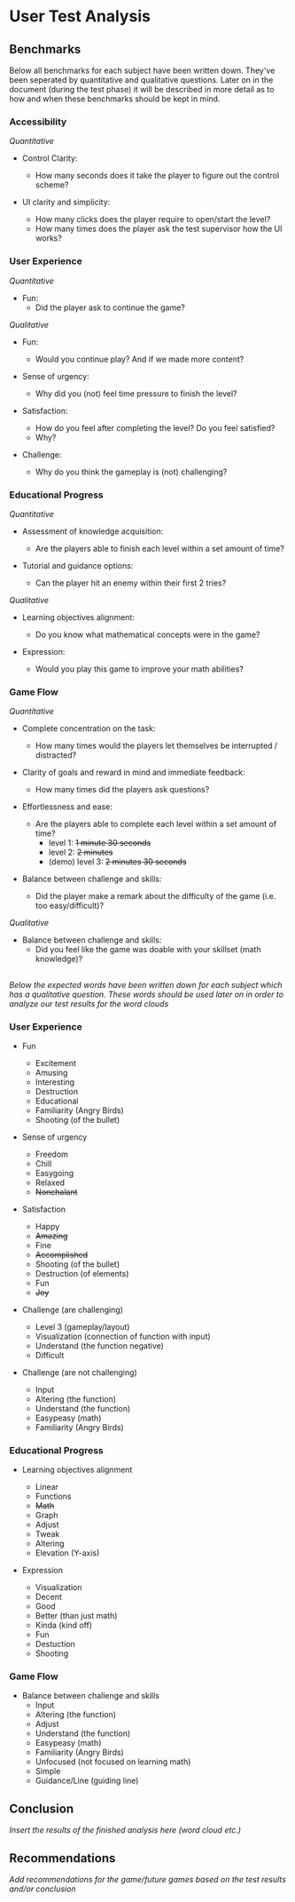 # User Test Analysis

## Benchmarks

Below all benchmarks for each subject have been written down.
They've been seperated by quantitative and qualitative questions.
Later on in the document (during the test phase) it will be described in more detail as to how and when these benchmarks should be kept in mind.

### Accessibility

*Quantitative*

- Control Clarity:

  - How many seconds does it take the player to figure out the control scheme?

- UI clarity and simplicity:

  - How many clicks does the player require to open/start the level?
  - How many times does the player ask the test supervisor how the UI works?

### User Experience

*Quantitative*

- Fun:
  - Did the player ask to continue the game?

*Qualitative*

- Fun:

  - Would you continue play? And if we made more content?
- Sense of urgency:

  - Why did you (not) feel time pressure to finish the level?
- Satisfaction:

  - How do you feel after completing the level? Do you feel satisfied?
  - Why?
- Challenge:

  - Why do you think the gameplay is (not) challenging?

### Educational Progress

*Quantitative*

- Assessment of knowledge acquisition:

  - Are the players able to finish each level within a set amount of time?
  
- Tutorial and guidance options:

  - Can the player hit an enemy within their first 2 tries?

*Qualitative*

- Learning objectives alignment:

  - Do you know what mathematical concepts were in the game?
- Expression:

  - Would you play this game to improve your math abilities?

### Game Flow

*Quantitative*

- Complete concentration on the task:

  - How many times would the players let themselves be interrupted / distracted?
- Clarity of goals and reward in mind and immediate feedback:

  - How many times did the players ask questions?
- Effortlessness and ease:

  - Are the players able to complete each level within a set amount of time?
    - level 1: ~~1 minute 30 seconds~~
    - level 2: ~~2 minutes~~
    - (demo) level 3: ~~2 minutes 30 seconds~~
- Balance between challenge and skills:

  - Did the player make a remark about the difficulty of the game (i.e. too easy/difficult)?

*Qualitative*

- Balance between challenge and skills:
  - Did you feel like the game was doable with your skillset (math knowledge)?

## 

*Below the expected words have been written down for each subject which has a qualitative question.*
*These words should be used later on in order to analyze our test results for the word clouds*

### User Experience

- Fun

  - Excitement
  - Amusing
  - Interesting
  - Destruction
  - Educational
  - Familiarity (Angry Birds)
  - Shooting (of the bullet)
- Sense of urgency

  - Freedom
  - Chill
  - Easygoing
  - Relaxed
  - ~~Nonchalant~~
- Satisfaction

  - Happy
  - ~~Amazing~~
  - Fine
  - ~~Accomplished~~
  - Shooting (of the bullet)
  - Destruction (of elements)
  - Fun
  - ~~Joy~~
- Challenge (are challenging)

  - Level 3 (gameplay/layout)
  - Visualization (connection of function with input)
  - Understand (the function negative)
  - Difficult
- Challenge (are not challenging)

  - Input
  - Altering (the function)
  - Understand (the function)
  - Easypeasy (math)
  - Familiarity (Angry Birds)

### Educational Progress

- Learning objectives alignment

  - Linear
  - Functions
  - ~~Math~~
  - Graph
  - Adjust
  - Tweak
  - Altering
  - Elevation (Y-axis)
- Expression

  - Visualization
  - Decent
  - Good
  - Better (than just math)
  - Kinda (kind off)
  - Fun
  - Destuction
  - Shooting

### Game Flow

- Balance between challenge and skills
  - Input
  - Altering (the function)
  - Adjust
  - Understand (the function)
  - Easypeasy (math)
  - Familiarity (Angry Birds)
  - Unfocused (not focused on learning math)
  - Simple
  - Guidance/Line (guiding line)

## Conclusion

*Insert the results of the finished analysis here (word cloud etc.)*

## Recommendations

*Add recommendations for the game/future games based on the test results and/or conclusion*
